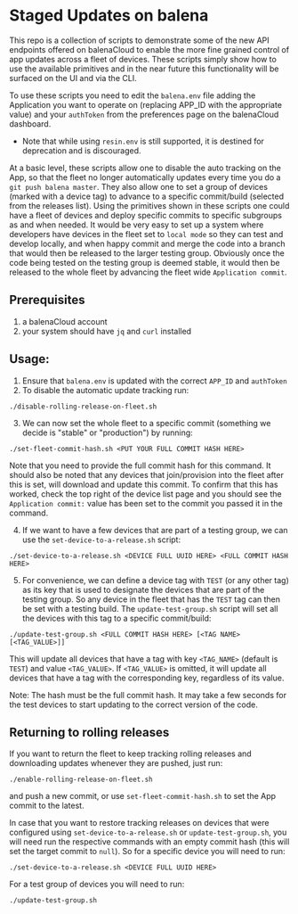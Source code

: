 # Staged Updates on balena

This repo is a collection of scripts to demonstrate some of the new API endpoints offered on balenaCloud to enable the more fine grained control of app updates across a fleet of devices.
These scripts simply show how to use the available primitives and in the near future this functionality will be surfaced on the UI and via the CLI.

To use these scripts you need to edit the `balena.env` file adding the Application you want to operate on (replacing APP_ID with the appropriate value) and your `authToken` from the preferences page on the balenaCloud dashboard.
* Note that while using `resin.env` is still supported, it is destined for deprecation and is discouraged.

At a basic level, these scripts allow one to disable the auto tracking on the App, so that the fleet no longer automatically updates every time you do a `git push balena master`. They also allow one to set a group of devices (marked with a device tag) to advance to a specific commit/build (selected from the releases list).
Using the primitives shown in these scripts one could have a fleet of devices and deploy specific commits to specific subgroups as and when needed. It would be very easy to set up a system where developers have devices in the fleet set to `local mode` so they can test and develop locally, and when happy commit and merge the code into a branch that would then be released to the larger testing group. Obviously once the code being tested on the testing group is deemed stable, it would then be released to the whole fleet by advancing the fleet wide `Application commit`.

## Prerequisites

1. a balenaCloud account
2. your system should have `jq` and `curl` installed
## Usage:

1. Ensure that `balena.env` is updated with the correct `APP_ID` and `authToken`
2. To disable the automatic update tracking run:
```
./disable-rolling-release-on-fleet.sh
```
3. We can now set the whole fleet to a specific commit (something we decide is "stable" or "production") by running:
```
./set-fleet-commit-hash.sh <PUT YOUR FULL COMMIT HASH HERE>
```
Note that you need to provide the full commit hash for this command. It should also be noted that any devices that join/provision into the fleet after this is set, will download and update this commit. To confirm that this has worked, check the top right of the device list page and you should see the `Application commit:` value has been set to the commit you passed it in the command.

4. If we want to have a few devices that are part of a testing group, we can use the `set-device-to-a-release.sh` script:
```
./set-device-to-a-release.sh <DEVICE FULL UUID HERE> <FULL COMMIT HASH HERE>
```

5. For convenience, we can define a device tag with `TEST` (or any other tag) as its key that is used to designate the devices that are part of the testing group. So any device in the fleet that has the `TEST` tag can then be set with a testing build. The `update-test-group.sh` script will set all the devices with this tag to a specific commit/build:
```
./update-test-group.sh <FULL COMMIT HASH HERE> [<TAG NAME> [<TAG_VALUE>]]
```

This will update all devices that have a tag with key `<TAG_NAME>` (default is `TEST`) and value `<TAG_VALUE>`. If `<TAG_VALUE>` is omitted, it will update all devices that have a tag with the corresponding key, regardless of its value.

Note: The hash must be the full commit hash. It may take a few seconds for the test devices to start updating to the correct version of the code.

## Returning to rolling releases

If you want to return the fleet to keep tracking rolling releases and downloading updates whenever they are pushed, just run:
```
./enable-rolling-release-on-fleet.sh
```
and push a new commit, or use `set-fleet-commit-hash.sh` to set the App commit to the latest.

In case that you want to restore tracking releases on devices that were configured using `set-device-to-a-release.sh` or `update-test-group.sh`, you will need run the respective commands with an empty commit hash (this will set the target commit to `null`). So for a specific device you will need to run:
```
./set-device-to-a-release.sh <DEVICE FULL UUID HERE>
```

For a test group of devices you will need to run:
```
./update-test-group.sh
```
